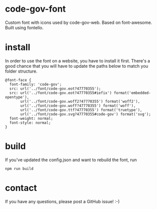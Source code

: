 # code-gov-font
Custom font with icons used by code-gov-web. Based on font-awesome. Built using fontello.

# install
In order to use the font on a website, you have to install it first.
There's a good chance that you will have to update the paths below
to match you folder structure.
```
@font-face {
  font-family: 'code-gov';
  src: url('../font/code-gov.eot?47770355');
  src: url('../font/code-gov.eot?47770355#iefix') format('embedded-opentype'),
       url('../font/code-gov.woff2?47770355') format('woff2'),
       url('../font/code-gov.woff?47770355') format('woff'),
       url('../font/code-gov.ttf?47770355') format('truetype'),
       url('../font/code-gov.svg?47770355#code-gov') format('svg');
  font-weight: normal;
  font-style: normal;
}
```

# build
If you've updated the config.json and want to rebuild the font, run
```
npm run build
```

# contact
If you have any questions, please post a GitHub issue! :-)
